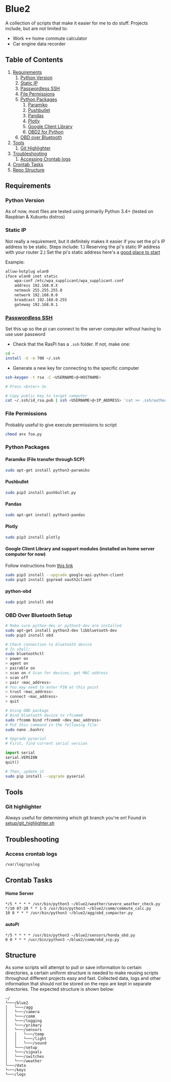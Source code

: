 # Blue2
A collection of scripts that make it easier for me to do stuff.
Projects include, but are not limited to:
- Work <-> home commute calculator
- Car engine data recorder

## Table of Contents
1. [Requirements](#requirements)
    1. [Python Version](#python_version)
    1. [Static IP](#static_ip)
    1. [Passwordless SSH](#passwordless_ssh)
    1. [File Permissions](#file_permissions)
    1. [Python Packages](#python_packages)
        1. [Paramiko](#paramiko)
        1. [Pushbullet](#pushbullet)
        1. [Pandas](#pandas)
        1. [Plotly](#plotly)
        1. [Google Client Library](#google_client_library)
        1. [OBD2 for Python](#python-obd)
    1. [OBD over Bluetooth](#obd_setup)
1. [Tools](#tools)
    1. [Git Highlighter](#git_highlighter)
1. [Troubleshooting](#troubleshooting)
    1. [Accessing Crontab logs](#crontab_logs)
1. [Crontab Tasks](#crontab_tasks)
1. [Repo Structure](#structure)

## Requirements <a id="requirements"></a>
### Python Version <a id="python_version"></a>
As of now, most files are tested using primarily Python 3.4+ (tested on Raspbian & Xubuntu distros)

### Static IP <a id="static_ip"></a>
Not really a requirement, but it definitely makes it easier if you set the pi's IP address to be static.
Steps include:
    1.) Reserving the pi's static IP address with your router
    2.) Set the pi's static address here's a [good place to start](https://www.modmypi.com/blog/tutorial-how-to-give-your-raspberry-pi-a-static-ip-address)

Example:
```bash
allow-hotplug wlan0
iface wlan0 inet static
    wpa-conf /etc/wpa_supplicant/wpa_supplicant.conf
    address 192.168.0.X
    netmask 255.255.255.0
    network 192.168.0.0
    broadcast 192.168.0.255
    gateway 192.168.0.1
```


### [Passwordless SSH](https://www.raspberrypi.org/documentation/remote-access/ssh/passwordless.md) <a id="passwordless_ssh"></a>
Set this up so the pi can connect to the server computer without having to use user password

- Check that the RasPi has a `.ssh` folder. If not, make one:
```bash
cd ~
install -d -m 700 ~/.ssh
```
- Generate a new key for connecting to the specific computer
```bash
ssh-keygen -t rsa -C <USERNAME>@<HOSTNAME>

# Press <Enter> 3x

# Copy public key to target computer
cat ~/.ssh/id_rsa.pub | ssh <USERNAME>@<IP_ADDRESS> 'cat >> .ssh/authorized_keys'
```

### File Permissions <a id="file_permissions"></a>
Probably useful to give execute permissions to script
```bash
chmod a+x foo.py
```

### Python Packages <a id="python_packages"></a>
#### Paramiko (File transfer through SCP) <a id="paramiko"></a>
```bash
sudo apt-get install python3-paramiko
```

#### Pushbullet <a id="pushbullet"></a>
```bash
sudo pip3 install pushbullet.py
```

#### Pandas <a id="pandas"></a>
```bash
sudo apt-get install python3-pandas
```

#### Plotly <a id="plotly"></a>
```bash
sudo pip3 install plotly
```

#### Google Client Library and support modules (installed on home server computer for now) <a id="google_client_library"></a>
Follow instructions from [this link](https://www.twilio.com/blog/2017/02/an-easy-way-to-read-and-write-to-a-google-spreadsheet-in-python.html)
```bash
sudo pip3 install --upgrade google-api-python-client
sudo pip3 install gspread oauth2client
```

#### python-obd <a id="obd2"></a>
```bash
sudo pip3 install obd
```

### OBD Over Bluetooth Setup <a id="obd_setup"></a>
```bash
# Make sure python-dev or python3-dev are installed
sudo apt-get install python3-dev libbluetooth-dev
sudo pip3 install obd

# Check connection to bluetooth device
# In shell:
sudo bluetoothctl
> power on
> agent on
> pairable on
> scan on # Scan for devices, get MAC address
> scan off
> pair <mac_address>
# You may need to enter PIN at this point
> trust <mac_address>
> connect <mac_address>
> quit

# Using OBD package
# Bind bluetooth device to rfcomm0
sudo rfcomm bind rfcomm0 <dev_mac_address>
# Put this command in the following file:
sudo nano .bashrc
```
```python
# Upgrade pyserial
# First, find current serial version

import serial
serial.VERSION
quit()
```
```bash
# Then, update it
sudo pip install --upgrade pyserial
```

## Tools <a id="tools"></a>
### Git highlighter <a id="git_highlighter"></a>
Always useful for determining which git branch you're on!
Found in [setup/git_highlighter.sh](setup/git_highlighter.sh)

## Troubleshooting <a id="troubleshooting"></a>

### Access crontab logs <a id="crontab_logs"></a>
```bash
/var/log/syslog
```
## Crontab Tasks <a id="crontab_tasks"></a>

#### Home Server
```
*/5 * * * * /usr/bin/python3 ~/blue2/weather/severe_weather_check.py
*/10 07-20 * * 1-5 /usr/bin/python3 ~/blue2/comm/commute_calc.py
10 0 * * * /usr/bin/python3 ~/blue2/agg/obd_compacter.py
```
#### autoPi
```
*/5 * * * * /usr/bin/python3 ~/blue2/sensors/honda_obd.py
0 0 * * * /usr/bin/python3 ~/blue2/comm/obd_scp.py
```

## Structure <a id="structure"></a>
As some scripts will attempt to pull or save information to certain directories, a certain uniform structure is needed to make reusing scripts throughout different projects easy and fast. Collected data, logs and other information that should not be stored on the repo are kept in separate directories. The expected structure is shown below:
```
~/
└───/blue2
│   └───/agg    
│   └───/camera
│   └───/comm
│   └───/logging
│   └───/primary
│   └───/sensors
│   │   └───/temp
│   │   └───/light
│   │   └───/sound
│   └───/setup
│   └───/signals
│   └───/switches
│   └───/weather
└───/data
└───/keys
└───/logs
```
  
